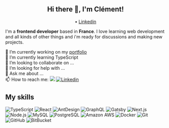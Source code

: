 <h2 align="center">Hi there 👋, I'm Clément!</h2>

<p align="center">
   •
  <a href="https://linkedin.com/in/clementgaxotte">Linkedin</a>
</p>

I'm a __frontend developer__ based in __France__. I love learning web development and all kinds of other things and i'm ready for discussions and making new projects.

🔭 I’m currently working on my <a href="https://clementgax.github.io/">portfolio</a>  
🌱 I’m currently learning TypeScript  
👯 I’m looking to collaborate on ...  
🤔 I’m looking for help with ...  
💬 Ask me about ...  
📫 How to reach me: 
<a href="mailto:clement.gax@gmail.com"><img src="https://img.shields.io/badge/Mail-%23DD0031.svg?&logo=gmail&logoColor=white"/></a>
[![Linkedin](https://img.shields.io/badge/LinkedIn-0077B5?style=flat-square&logo=linkedin&logoColor=white)](https://linkedin.com/in/clementgaxotte/)  

<h2>My skills</h2> 

![TypeScript](https://img.shields.io/badge/-TypeScript-black?style=flat-square&logo=typescript)
![React](https://img.shields.io/badge/-React-61DAFB?style=flat-square&logo=react&logoColor=black)
![AntDesign](https://img.shields.io/badge/-Ant_Design-0170FE?style=flat-square&logo=ant-design)
![GraphQL](https://img.shields.io/badge/-GraphQL-E10098?style=flat-square&logo=graphql)
![Gatsby](https://img.shields.io/badge/-Gatsby-663399?style=flat-square&logo=gatsby)
![Next.js](https://img.shields.io/badge/-Next.js-000000?style=flat-square&logo=next.js)
![Node.js](https://img.shields.io/badge/-Node.js-black?style=flat-square&logo=Node.js)
![MySQL](https://img.shields.io/badge/MySQL-00000F?style=flat-square&logo=mysql&logoColor=white)
![PostgreSQL](https://img.shields.io/badge/PostgreSQL-336791?style=flat-square&logo=postgresql&logoColor=white)
![Amazon AWS](https://img.shields.io/badge/Amazon%20AWS-232F3E?style=flat-square&logo=amazon-aws)
![Docker](https://img.shields.io/badge/-Docker-black?style=flat-square&logo=docker)
![Git](https://img.shields.io/badge/-Git-black?style=flat-square&logo=git)
![GitHub](https://img.shields.io/badge/-GitHub-181717?style=flat-square&logo=github)
![BitBucket](https://img.shields.io/badge/-Bitbucket-0052CC?style=flat-square&logo=bitbucket)
